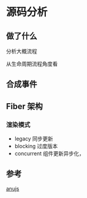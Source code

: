 # 源码分析







## 做了什么

分析大概流程

从生命周期流程角度看



## 合成事件



## Fiber 架构



### 渲染模式

- legacy 同步更新
- blocking 过度版本
- concurrent 组件更新异步化，





## 参考

[anujs](https://github.com/RubyLouvre/anu)

